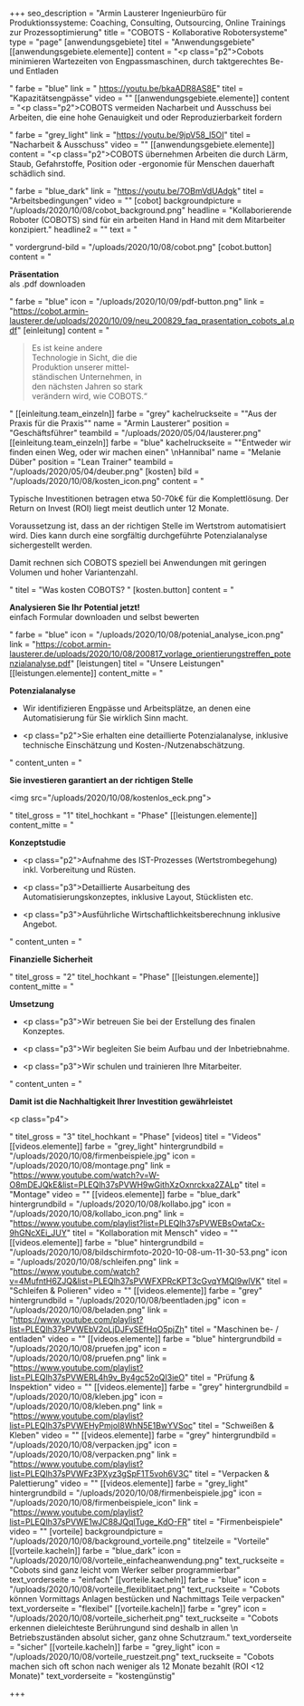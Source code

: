 +++
seo_description = "Armin Lausterer Ingenieurbüro für Produktionssysteme: Coaching, Consulting, Outsourcing, Online Trainings zur Prozessoptimierung"
title = "COBOTS - Kollaborative Robotersysteme"
type = "page"
[anwendungsgebiete]
titel = "Anwendungsgebiete"
[[anwendungsgebiete.elemente]]
content = "<p class=\"p2\">Cobots minimieren Wartezeiten von Engpassmaschinen, durch taktgerechtes Be- und Entladen</p>"
farbe = "blue"
link = " https://youtu.be/bkaADR8AS8E"
titel = "Kapazitätsengpässe"
video = ""
[[anwendungsgebiete.elemente]]
content = "<p class=\"p2\">COBOTS vermeiden Nacharbeit und Ausschuss bei Arbeiten, die eine hohe Genauigkeit und oder Reproduzierbarkeit fordern</p>"
farbe = "grey_light"
link = "https://youtu.be/9jpV58_l5OI"
titel = "Nacharbeit & Ausschuss"
video = ""
[[anwendungsgebiete.elemente]]
content = "<p class=\"p2\">COBOTS übernehmen Arbeiten die durch Lärm, Staub, Gefahrstoffe, Position oder -ergonomie für Menschen dauerhaft schädlich sind.</p>"
farbe = "blue_dark"
link = "https://youtu.be/7OBmVdUAdgk"
titel = "Arbeitsbedingungen"
video = ""
[cobot]
backgroundpicture = "/uploads/2020/10/08/cobot_background.png"
headline = "Kollaborierende Roboter (COBOTS) sind für ein arbeiten Hand in Hand mit dem Mitarbeiter konzipiert."
headline2 = ""
text = "<p></p>"
vordergrund-bild = "/uploads/2020/10/08/cobot.png"
[cobot.button]
content = "<p><strong>Präsentation<br></strong>als .pdf downloaden</p>"
farbe = "blue"
icon = "/uploads/2020/10/09/pdf-button.png"
link = "https://cobot.armin-lausterer.de/uploads/2020/10/09/neu_200829_faq_prasentation_cobots_al.pdf"
[einleitung]
content = "<blockquote><p>Es ist keine andere <br> Technologie in Sicht, die die <br> Produktion unserer mittel-<br> ständischen Unternehmen, in <br> den nächsten Jahren so stark <br> verändern wird, wie COBOTS.“</p></blockquote>"
[[einleitung.team_einzeln]]
farbe = "grey"
kachelruckseite = "\"Aus der Praxis für die Praxis\""
name = "Armin Lausterer"
position = "Geschäftsführer"
teambild = "/uploads/2020/05/04/lausterer.png"
[[einleitung.team_einzeln]]
farbe = "blue"
kachelruckseite = "\"Entweder wir finden einen Weg, oder wir machen einen\"  \nHannibal"
name = "Melanie Düber"
position = "Lean Trainer"
teambild = "/uploads/2020/05/04/deuber.png"
[kosten]
bild = "/uploads/2020/10/08/kosten_icon.png"
content = "<p>Typische Investitionen betragen etwa 50-70k€ für die Komplettlösung. Der Return on Invest (ROI) liegt meist deutlich unter 12 Monate. </p><p>Voraussetzung ist, dass an der richtigen Stelle im Wertstrom automatisiert wird. Dies kann durch eine sorgfältig durchgeführte Potenzialanalyse sichergestellt werden. </p><p>Damit rechnen sich COBOTS speziell bei Anwendungen mit geringen Volumen und hoher Variantenzahl.</p>"
titel = "Was kosten COBOTS? "
[kosten.button]
content = "<p><strong>Analysieren Sie Ihr Potential jetzt!<br></strong>einfach Formular downloaden und selbst bewerten</p>"
farbe = "blue"
icon = "/uploads/2020/10/08/potenial_analyse_icon.png"
link = "https://cobot.armin-lausterer.de/uploads/2020/10/08/200817_vorlage_orientierungstreffen_potenzialanalyse.pdf"
[leistungen]
titel = "Unsere Leistungen"
[[leistungen.elemente]]
content_mitte = "<p><strong>Potenzialanalyse </strong></p><ul><li><p>Wir identifizieren Engpässe und Arbeitsplätze, an denen eine Automatisierung für Sie wirklich Sinn macht.</p></li><li><p class=\"p2\">Sie erhalten eine detaillierte Potenzialanalyse, inklusive technische Einschätzung und Kosten-/Nutzenabschätzung.</p></li></ul>"
content_unten = "<p><strong>Sie investieren garantiert an der richtigen Stelle</strong></p><p><img src=\"/uploads/2020/10/08/kostenlos_eck.png\"></p>"
titel_gross = "1"
titel_hochkant = "Phase"
[[leistungen.elemente]]
content_mitte = "<p><strong>Konzeptstudie</strong></p><ul><li><p class=\"p2\">Aufnahme des IST-Prozesses (Wertstrombegehung) inkl. Vorbereitung und Rüsten.</p></li><li><p class=\"p3\">Detaillierte Ausarbeitung des Automatisierungskonzeptes, inklusive Layout, Stücklisten etc.</p></li><li><p class=\"p3\">Ausführliche Wirtschaftlichkeitsberechnung inklusive Angebot.</p></li></ul>"
content_unten = "<p><strong>Finanzielle Sicherheit</strong></p>"
titel_gross = "2"
titel_hochkant = "Phase"
[[leistungen.elemente]]
content_mitte = "<p><strong>Umsetzung</strong></p><ul><li><p class=\"p3\">Wir betreuen Sie bei der Erstellung des finalen Konzeptes.</p></li><li><p class=\"p3\">Wir begleiten Sie beim Aufbau und der Inbetriebnahme.</p></li><li><p class=\"p3\">Wir schulen und trainieren Ihre Mitarbeiter.</p></li></ul>"
content_unten = "<p><strong>Damit ist die Nachhaltigkeit Ihrer Investition gewährleistet</strong></p><p class=\"p4\"></p>"
titel_gross = "3"
titel_hochkant = "Phase"
[videos]
titel = "Videos"
[[videos.elemente]]
farbe = "grey_light"
hintergrundbild = "/uploads/2020/10/08/firmenbeispiele.jpg"
icon = "/uploads/2020/10/08/montage.png"
link = "https://www.youtube.com/watch?v=W-O8mDEJQkE&list=PLEQlh37sPVWH9wGithXzOxnrckxa2ZALp"
titel = "Montage"
video = ""
[[videos.elemente]]
farbe = "blue_dark"
hintergrundbild = "/uploads/2020/10/08/kollabo.jpg"
icon = "/uploads/2020/10/08/kollabo_icon.png"
link = "https://www.youtube.com/playlist?list=PLEQlh37sPVWEBsOwtaCx-9hGNcXEi_JUY"
titel = "Kollaboration mit Mensch"
video = ""
[[videos.elemente]]
farbe = "blue"
hintergrundbild = "/uploads/2020/10/08/bildschirmfoto-2020-10-08-um-11-30-53.png"
icon = "/uploads/2020/10/08/schleifen.png"
link = "https://www.youtube.com/watch?v=4MufntH6ZJQ&list=PLEQlh37sPVWFXPRcKPT3cGvqYMQl9wlVK"
titel = "Schleifen & Polieren"
video = ""
[[videos.elemente]]
farbe = "grey"
hintergrundbild = "/uploads/2020/10/08/beentladen.jpg"
icon = "/uploads/2020/10/08/beladen.png"
link = "https://www.youtube.com/playlist?list=PLEQlh37sPVWEbV2oLjDJFvSEfHqO5pjZh"
titel = "Maschinen be- / entladen"
video = ""
[[videos.elemente]]
farbe = "blue"
hintergrundbild = "/uploads/2020/10/08/pruefen.jpg"
icon = "/uploads/2020/10/08/pruefen.png"
link = "https://www.youtube.com/playlist?list=PLEQlh37sPVWERL4h9v_By4gc52oQI3ieO"
titel = "Prüfung & Inspektion"
video = ""
[[videos.elemente]]
farbe = "grey"
hintergrundbild = "/uploads/2020/10/08/kleben.jpg"
icon = "/uploads/2020/10/08/kleben.png"
link = "https://www.youtube.com/playlist?list=PLEQlh37sPVWEHyPmjoI8WhN5E1BwYVSoc"
titel = "Schweißen & Kleben"
video = ""
[[videos.elemente]]
farbe = "grey"
hintergrundbild = "/uploads/2020/10/08/verpacken.jpg"
icon = "/uploads/2020/10/08/verpacken.png"
link = "https://www.youtube.com/playlist?list=PLEQlh37sPVWFz3PXyz3gSpF1T5voh6V3C"
titel = "Verpacken & Palettierung"
video = ""
[[videos.elemente]]
farbe = "grey_light"
hintergrundbild = "/uploads/2020/10/08/firmenbeispiele.jpg"
icon = "/uploads/2020/10/08/firmenbeispiele_icon"
link = "https://www.youtube.com/playlist?list=PLEQlh37sPVWE1wJC88JQqlTuge_KdO-FR"
titel = "Firmenbeispiele"
video = ""
[vorteile]
backgroundpicture = "/uploads/2020/10/08/background_vorteile.png"
titelzeile = "Vorteile"
[[vorteile.kacheln]]
farbe = "blue_dark"
icon = "/uploads/2020/10/08/vorteile_einfacheanwendung.png"
text_ruckseite = "Cobots sind ganz leicht vom Werker selber programmierbar"
text_vorderseite = "einfach"
[[vorteile.kacheln]]
farbe = "blue"
icon = "/uploads/2020/10/08/vorteile_flexiblitaet.png"
text_ruckseite = "Cobots können Vormittags Anlagen bestücken und Nachmittags Teile verpacken"
text_vorderseite = "flexibel"
[[vorteile.kacheln]]
farbe = "grey"
icon = "/uploads/2020/10/08/vorteile_sicherheit.png"
text_ruckseite = "Cobots erkennen dieleichteste Berührungund sind deshalb in allen   \n Betriebszuständen absolut sicher, ganz ohne Schutzraum."
text_vorderseite = "sicher"
[[vorteile.kacheln]]
farbe = "grey_light"
icon = "/uploads/2020/10/08/vorteile_ruestzeit.png"
text_ruckseite = "Cobots machen sich oft schon nach weniger als 12 Monate bezahlt  (ROI <12 Monate)"
text_vorderseite = "kostengünstig"

+++
